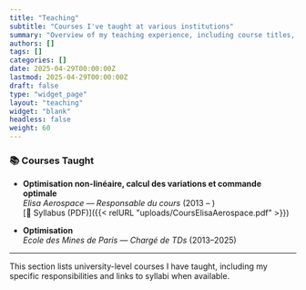 ```yaml
---
title: "Teaching"
subtitle: "Courses I've taught at various institutions"
summary: "Overview of my teaching experience, including course titles, roles, institutions, and years taught."
authors: []
tags: []
categories: []
date: 2025-04-29T00:00:00Z
lastmod: 2025-04-29T00:00:00Z
draft: false
type: "widget_page"
layout: "teaching"
widget: "blank"
headless: false
weight: 60
---
```


### 📚 Courses Taught

- **Optimisation non-linéaire, calcul des variations et commande optimale**  
  _Elisa Aerospace_ — *Responsable du cours* (2013 – )  
  [📄 Syllabus (PDF)]({{< relURL "uploads/CoursElisaAerospace.pdf" >}})

- **Optimisation**  
  _Ecole des Mines de Paris_ — *Chargé de TDs* (2013–2025)

---

This section lists university-level courses I have taught, including my specific responsibilities and links to syllabi when available.
